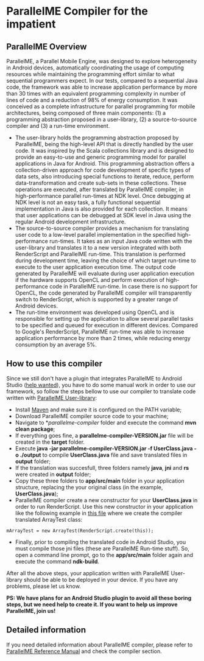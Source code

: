 # ParallelME Compiler for the impatient

## ParallelME Overview

ParallelME, a Parallel Mobile Engine, was designed to explore heterogeneity in Android devices, automatically coordinating the usage of computing resources while maintaining the programming effort similar to what sequential programmers expect. In our tests, compared to a sequential Java code, the framework was able to increase application performance by more than 30 times with an equivalent programming complexity in number of lines of code and a reduction of 98% of energy consumption. It was conceived as a complete infrastructure for parallel programming for mobile architectures, being composed of three main components: (1) a programming abstraction proposed in a user-library, (2) a source-to-source compiler and (3) a run-time environment.

* The user-library holds the programming abstraction proposed by ParallelME, being the high-level API that is directly handled by the user code. It was inspired by the Scala collections library and is designed to provide an easy-to-use and generic programming model for parallel applications in Java for Android. This programming abstraction offers a collection-driven approach for code development of specific types of data sets, also introducing special functions to iterate, reduce, perform data-transformation and create sub-sets in these collections. These operations are executed, after translated by ParallelME compiler, in high-performance parallel run-times at NDK level. Once debugging at NDK level is not an easy task, a fully functional sequential implementation in Java is also provided for each collection. It means that user applications can be debugged at SDK level in Java using the regular Android development infrastructure.
* The source-to-source compiler provides a mechanism for translating user code to a low-level parallel implementation in the specified high-performance run-times. It takes as an input Java code written with the user-library and translates it to a new version integrated with both RenderScript and ParallelME run-time. This translation is performed during development time, leaving the choice of which target run-time to execute to the user application execution time. The output code generated by ParallelME will evaluate during user application execution if the hardware supports OpenCL and perform execution of high-performance code in ParallelME run-time. In case there is no support for OpenCL, the code generated by ParallelME compiler will transparently switch to RenderScript, which is supported by a greater range of Android devices.
* The run-time environment was developed using OpenCL and is responsible for setting up the application to allow several parallel tasks to be specified and queued for execution in different devices. Compared to Google's RenderScript, ParallelME run-time was able to increase application performance by more than 2 times, while reducing energy consumption by an average 5%.

## How to use this compiler

Since we still don't have a plugin that integrates ParallelME to Android Studio ([help wanted](https://github.com/ParallelME/compiler/issues/25)), you have to do some manual work in order to use our framework, so follow the steps bellow to use our compiler to translate code written with [ParallelME User-library](https://github.com/ParallelME/userlibrary):

* Install [Maven](https://maven.apache.org/) and make sure it is configured on the PATH variable;
* Download ParallelME compiler source code to your machine;
* Navigate to **parallelme-compiler* folder and execute the command **mvn clean package**;
* If everything goes fine, a **parallelme-compiler-VERSION.jar** file will be created in the **target** folder.
* Execute **java -jar parallelme-compiler-VERSION.jar -f UserClass.java -o ./output** to compile **UserClass.java** file and save translated files in **output** folder;
* If the translation was succesfull, three folders namely **java**, **jni** and **rs** were created in **output** folder;
* Copy these three folders to **app/src/main** folder in your application structure, replacing the your original class (in the example, **UserClass.java**);
* ParallelME compiler create a new constructor for your **UserClass.java** in order to run RenderScript. Use this new constructor in your application like the following example in [this file](https://github.com/parallelme/samples/blob/master/ArrayTest/app/src/main/java/org/parallelme/samples/arraytest/MainActivity.java) where we create the compiler translated ArrayTest class:
```
mArrayTest = new ArrayTest(RenderScript.create(this));
```
* Finally, prior to compiling the translated code in Android Studio, you must compile those jni files (these are ParallelME Run-time stuff). So, open a command line prompt, go to the **app/src/main** folder again and execute the command **ndk-build**.

After all the above steps, your application written with ParallelME User-library should be able to be deployed in your device. If you have any problems, please let us know.

**PS: We have plans for an Android Studio plugin to avoid all these boring steps, but we need help to create it. If you want to help us improve ParallelME, join us!**

## Detailed information

If you need detailed information about ParallelME compiler, please refer to [ParallelME Reference Manual](https://parallelme.github.io/docs/ParallelME_Reference_Manual.pdf) and check the compiler section.
